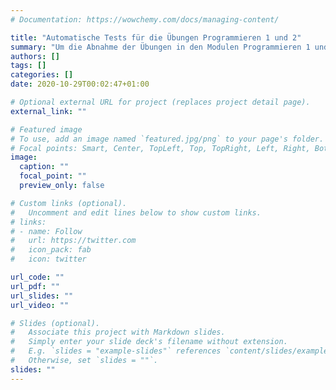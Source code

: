 ```yaml
---
# Documentation: https://wowchemy.com/docs/managing-content/

title: "Automatische Tests für die Übungen Programmieren 1 und 2"
summary: "Um die Abnahme der Übungen in den Modulen Programmieren 1 und 2 in dem Studiengang Praktische Informatik zu vereinfachen, habe ich für sämtliche Übungen automatische Tests mit JUnit, AssertJ, ArchUnit und Maven entwickelt."
authors: []
tags: []
categories: []
date: 2020-10-29T00:02:47+01:00

# Optional external URL for project (replaces project detail page).
external_link: ""

# Featured image
# To use, add an image named `featured.jpg/png` to your page's folder.
# Focal points: Smart, Center, TopLeft, Top, TopRight, Left, Right, BottomLeft, Bottom, BottomRight.
image:
  caption: ""
  focal_point: ""
  preview_only: false

# Custom links (optional).
#   Uncomment and edit lines below to show custom links.
# links:
# - name: Follow
#   url: https://twitter.com
#   icon_pack: fab
#   icon: twitter

url_code: ""
url_pdf: ""
url_slides: ""
url_video: ""

# Slides (optional).
#   Associate this project with Markdown slides.
#   Simply enter your slide deck's filename without extension.
#   E.g. `slides = "example-slides"` references `content/slides/example-slides.md`.
#   Otherwise, set `slides = ""`.
slides: ""
---
```

